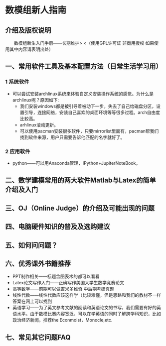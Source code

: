 # 数模组新人指南
## 介绍及版权说明
&emsp;&emsp;数模组新生入门手册——长期维护> &lt;（使用GPL许可证  非商用授权 如果使用其中内容请表明出处）  
## 一、常用软件工具及基本配置方法（日常生活学习用）


### 1 系统软件
* 可以尝试安装archlinux系统来体验自定义安装操作系统的感觉。为什么是archlinux呢？原因如下:
	* 我们安装windows都是被引导着被动下一步，失去了自己给磁盘分区，设置引导，连接网络，安装自己喜欢的桌面环境等等很多过程。arch自由度比较高。
	* arhlinux滚动更新。
	* 可以使用pacman安装很多软件，只要mirrorlist里面有，pacman帮我们找到软件来源，用户只需要告诉他匹配的名字就好了。
 


### 2 应用软件
* python——可以用Anaconda管理，IPython+JupiterNoteBook。


## 二、数学建模常用的两大软件Matlab与Latex的简单介绍及入门

## 三、OJ（Online Judge）的介绍及可能出现的问题

## 四、电脑硬件知识的普及及选购建议

## 五、如何问问题？


## 六、优秀课外书籍推荐
* PPT制作相关——标题含图表术的都可以看看
* Latex论文写作入门——正确写作美国大学生数学竞赛论文
* 高等数学——前期可以做吉米多维奇 中后期考研真题
* 线性代数——线性代数应该这样学（比较难懂，但是思路和我们的教材不一样 答案在网上可以找到
* 英语学习——为了英文参考文献的阅读和英语论文的书写，我们需要有好的英语水平。由于数模比赛内容宽泛，可以在学英语的同时了解跨学科知识，比如政治经济新闻。推荐the Econmoist，Monocle,etc.


## 七、常见其它问题FAQ
